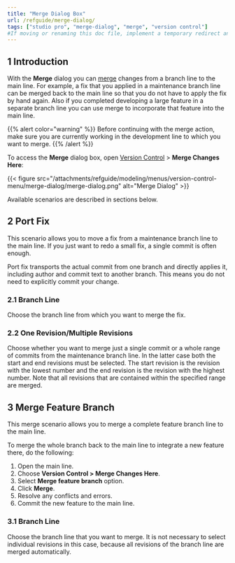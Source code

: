 ```yaml
---
title: "Merge Dialog Box"
url: /refguide/merge-dialog/
tags: ["studio pro", "merge-dialog", "merge", "version control"]
#If moving or renaming this doc file, implement a temporary redirect and let the respective team know they should update the URL in the product. See Mapping to Products for more details.
---
```


## 1 Introduction

With the **Merge** dialog you can [merge](/refguide/version-control/#merge) changes from a branch line to the main line. For example, a fix that you applied in a maintenance branch line can be merged back to the main line so that you do not have to apply the fix by hand again. Also if you completed developing a large feature in a separate branch line you can use merge to incorporate that feature into the main line.

{{% alert color="warning" %}}
Before continuing with the merge action, make sure you are currently working in the development line to which you want to merge.
{{% /alert %}} 

To access the **Merge** dialog box, open [Version Control](/refguide/version-control-menu/) > **Merge Changes Here**:

{{< figure src="/attachments/refguide/modeling/menus/version-control-menu/merge-dialog/merge-dialog.png" alt="Merge Dialog" >}}

Available scenarios are described in sections below.

## 2 Port Fix

This scenario allows you to move a fix from a maintenance branch line to the main line. If you just want to redo a small fix, a single commit is often enough.

Port fix transports the actual commit from one branch and directly applies it, including author and commit text to another branch. This means you do not need to explicitly commit your change.

### 2.1 Branch Line

Choose the branch line from which you want to merge the fix.

### 2.2 One Revision/Multiple Revisions

Choose whether you want to merge just a single commit or a whole range of commits from the maintenance branch line. In the latter case both the start and end revisions must be selected. The start revision is the revision with the lowest number and the end revision is the revision with the highest number. Note that all revisions that are contained within the specified range are merged.

## 3 Merge Feature Branch

This merge scenario allows you to merge a complete feature branch line to the main line.

To merge the whole branch back to the main line to integrate a new feature there, do the following:

1. Open the main line.
2. Choose **Version Control > Merge Changes Here**.
3. Select **Merge feature branch** option.
4. Click **Merge**.
5. Resolve any conflicts and errors.
6. Commit the new feature to the main line.

### 3.1 Branch Line

Choose the branch line that you want to merge. It is not necessary to select individual revisions in this case, because all revisions of the branch line are merged automatically.
